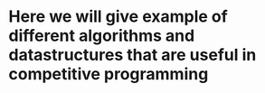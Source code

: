 # Here we will give example of different algorithms and datastructures that are useful in competitive programming
